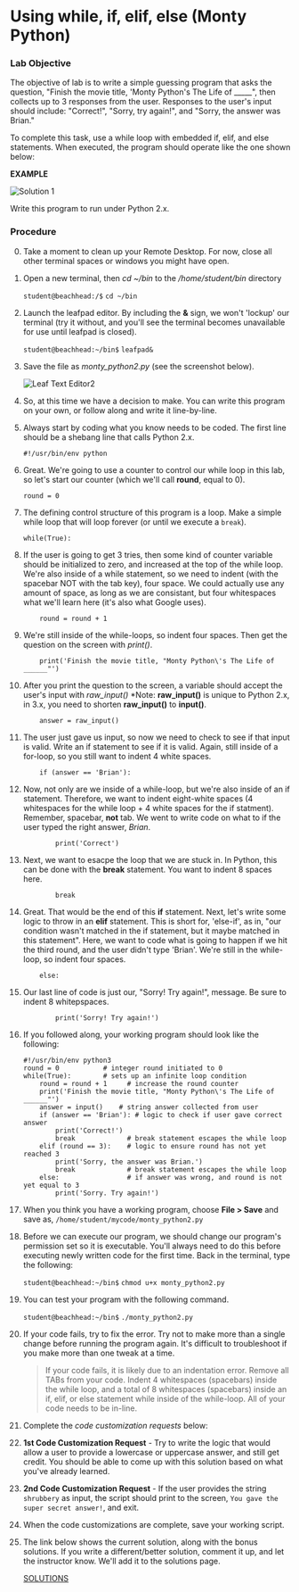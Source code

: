 # Using while, if, elif, else (Monty Python)

### Lab Objective

The objective of lab is to write a simple guessing program that asks the question, "Finish the movie title, 'Monty Python's The Life of \_\_\_\_\_", then collects up to 3 responses from the user. Responses to the user's input should include: "Correct!", "Sorry, try again!", and "Sorry, the answer was Brian."

To complete this task, use a while loop with embedded if, elif, and else statements. When executed, the program should operate like the one shown below:

**EXAMPLE**

![Solution 1](https://alta3.com/static/images/python/python_while_if_elif_else_001.png)

Write this program to run under Python 2.x.

### Procedure

0. Take a moment to clean up your Remote Desktop. For now, close all other terminal spaces or windows you might have open.

0. Open a new terminal, then *cd ~/bin* to the */home/student/bin* directory

    `student@beachhead:/$` `cd ~/bin`
    
0. Launch the leafpad editor. By including the **&** sign, we won't 'lockup' our terminal (try it without, and you'll see the terminal becomes unavailable for use until leafpad is closed).

    `student@beachhead:~/bin$` `leafpad&`

0. Save the file as *monty_python2.py* (see the screenshot below).

    ![Leaf Text Editor2](https://alta3.com/static/images/python/python_while_if_elif_else_004.png)

0. So, at this time we have a decision to make. You can write this program on your own, or follow along and write it line-by-line.

0. Always start by coding what you know needs to be coded. The first line should be a shebang line that calls Python 2.x.

    ```
    #!/usr/bin/env python
    ```

0. Great. We're going to use a counter to control our while loop in this lab, so let's start our counter (which we'll call **round**, equal to 0).

    ```
    round = 0
    ```

0. The defining control structure of this program is a loop.  Make a simple while loop that will loop forever (or until we execute a `break`).

    ```
    while(True):
    ```

0. If the user is going to get 3 tries, then some kind of counter variable should be initialized to zero, and increased at the top of the while loop. We're also inside of a while statement, so we need to indent (with the spacebar NOT with the tab key), four space. We could actually use any amount of space, as long as we are consistant, but four whitespaces what we'll learn here (it's also what Google uses).

    ```
        round = round + 1
    ```

0. We're still inside of the while-loops, so indent four spaces. Then get the question on the screen with *print()*.

    ```
        print('Finish the movie title, "Monty Python\'s The Life of ______"')
    ```

0. After you print the question to the screen, a variable should accept the user's input with *raw_input()* *Note: **raw_input()** is unique to Python 2.x, in 3.x, you need to shorten **raw_input()** to **input()**.

    ```
        answer = raw_input()
    ```

0. The user just gave us input, so now we need to check to see if that input is valid. Write an if statement to see if it is valid. Again, still inside of a for-loop, so you still want to indent 4 white spaces.

    ```
        if (answer == 'Brian'):
    ```

0. Now, not only are we inside of a while-loop, but we're also inside of an if statement. Therefore, we want to indent eight-white spaces (4 whitespaces for the while loop + 4 white spaces for the if statment). Remember, spacebar, **not** tab. We went to write code on what to if the user typed the right answer, *Brian*.

    ```
            print('Correct')
    ```

0. Next, we want to esacpe the loop that we are stuck in. In Python, this can be done with the **break** statement. You want to indent 8 spaces here.

    ```
            break
    ```

0. Great. That would be the end of this **if** statement. Next, let's write some logic to throw in an **elif** statement. This is short for, 'else-if', as in, "our condition wasn't matched in the if statement, but it maybe matched in this statement". Here, we want to code what is going to happen if we hit the third round, and the user didn't type 'Brian'. We're still in the while-loop, so indent four spaces.


    ```
        else:
    ```

0. Our last line of code is just our, "Sorry! Try again!", message. Be sure to indent 8 whitepspaces.

    ```
            print('Sorry! Try again!')
    ```
    
0. If you followed along, your working program should look like the following:

    ```
    #!/usr/bin/env python3
    round = 0           # integer round initiated to 0
    while(True):        # sets up an infinite loop condition
        round = round + 1     # increase the round counter
        print('Finish the movie title, "Monty Python\'s The Life of ______"')
        answer = input()    # string answer collected from user
        if (answer == 'Brian'): # logic to check if user gave correct answer
            print('Correct!')
            break             # break statement escapes the while loop
        elif (round == 3):    # logic to ensure round has not yet reached 3
            print('Sorry, the answer was Brian.')
            break             # break statement escapes the while loop
        else:                 # if answer was wrong, and round is not yet equal to 3
            print('Sorry. Try again!')
     ```

0. When you think you have a working program, choose **File > Save** and save as, `/home/student/mycode/monty_python2.py`

0. Before we can execute our program, we should change our program's permission set so it is executable. You'll always need to do this before executing newly written code for the first time. Back in the terminal, type the following:

    `student@beachhead:~/bin$` `chmod u+x monty_python2.py`
    
0. You can test your program with the following command. 

    `student@beachhead:~/bin$` `./monty_python2.py`

0. If your code fails, try to fix the error. Try not to make more than a single change before running the program again. It's difficult to troubleshoot if you make more than one tweak at a time.

    > If your code fails, it is likely due to an indentation error. Remove all TABs from your code. Indent 4 whitespaces (spacebars) inside the while loop, and a total of 8 whitespaces (spacebars) inside an if, elif, or else statement while inside of the while-loop. All of your code needs to be in-line.

0. Complete the *code customization requests* below:

0. **1st Code Customization Request** - Try to write the logic that would allow a user to provide a lowercase or uppercase answer, and still get credit. You should be able to come up with this solution based on what you've already learned.

0. **2nd Code Customization Request** - If the user provides the string `shrubbery` as input, the script should print to the screen, `You gave the super secret answer!`, and exit.

0. When the code customizations are complete, save your working script.

0. The link below shows the current solution, along with the bonus solutions. If you write a different/better solution, comment it up, and let the instructor know. We'll add it to the solutions page.

    [SOLUTIONS](../13a-montypython)
